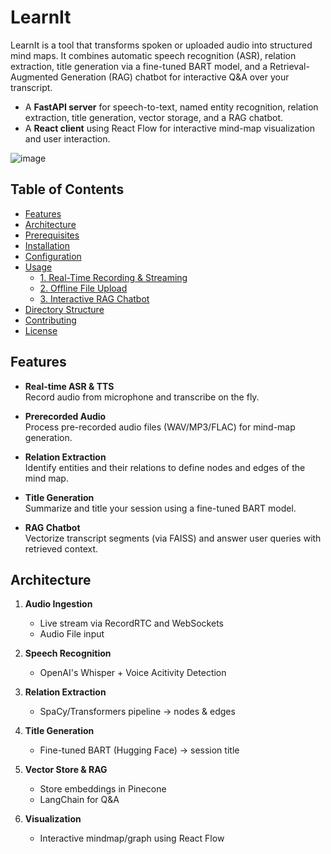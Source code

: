 # LearnIt
LearnIt is a tool that transforms spoken or uploaded audio into structured mind maps. It combines automatic speech recognition (ASR), relation extraction, title generation via a fine-tuned BART model, and a Retrieval-Augmented Generation (RAG) chatbot for interactive Q&A over your transcript.
- A **FastAPI server** for speech-to-text, named entity recognition, relation extraction, title generation, vector storage, and a RAG chatbot.
- A **React client** using React Flow for interactive mind-map visualization and user interaction.

![image](https://github.com/user-attachments/assets/2fc99ae6-d7c2-4baa-8499-525ace005013)

## Table of Contents

- [Features](#features)
- [Architecture](#architecture)
- [Prerequisites](#prerequisites)
- [Installation](#installation)
- [Configuration](#configuration)
- [Usage](#usage)
  - [1. Real-Time Recording & Streaming](#1-real-time-recording--streaming)
  - [2. Offline File Upload](#2-offline-file-upload)
  - [3. Interactive RAG Chatbot](#3-interactive-rag-chatbot)
- [Directory Structure](#directory-structure)
- [Contributing](#contributing)
- [License](#license)

## Features

- **Real-time ASR & TTS**  
  Record audio from microphone and transcribe on the fly.

- **Prerecorded Audio**  
  Process pre-recorded audio files (WAV/MP3/FLAC) for mind-map generation.

- **Relation Extraction**  
  Identify entities and their relations to define nodes and edges of the mind map.

- **Title Generation**  
  Summarize and title your session using a fine-tuned BART model.

- **RAG Chatbot**  
  Vectorize transcript segments (via FAISS) and answer user queries with retrieved context.

## Architecture

1. **Audio Ingestion**  
   - Live stream via RecordRTC and WebSockets
   - Audio File input

2. **Speech Recognition**  
   - OpenAI's Whisper + Voice Acitivity Detection

3. **Relation Extraction**  
   - SpaCy/Transformers pipeline → nodes & edges  

4. **Title Generation**  
   - Fine-tuned BART (Hugging Face) → session title  

5. **Vector Store & RAG**  
   - Store embeddings in Pinecone
   - LangChain for Q&A  

6. **Visualization**  
   - Interactive mindmap/graph using React Flow
